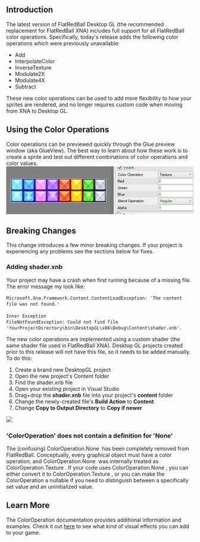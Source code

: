 ## Introduction

The latest version of FlatRedBall Desktop GL (the recommended replacement for FlatRedBall XNA) includes full support for all FlatRedBall color operations. Specifically, today's release adds the following color operations which were previously unavailable:

-   Add
-   InterpolateColor
-   InverseTexture
-   Modulate2X
-   Modulate4X
-   Subtract

These new color operations can be used to add more flexibility to how your sprites are rendered, and no longer requires custom code when moving from XNA to Desktop GL.

## Using the Color Operations

Color operations can be previewed quickly through the Glue preview window (aka GlueView). The best way to learn about how these work is to create a sprite and test out different combinations of color operations and color values. ![](/media/2018-07-2018-07-28_12-14-42.gif)

## Breaking Changes

This change introduces a few minor breaking changes. If your project is experiencing any problems see the sections below for fixes.

### Adding shader.xnb

Your project may have a crash when first running because of a missing file. The error message my look like:

``` wrap:true
Microsoft.Xna.Framework.Content.ContentLoadException: 'The content file was not found.'

Inner Exception
FileNotFoundException: Could not find file 'YourProjectDirectory\bin\DesktopGL\x86\Debug\Content\shader.xnb'.
```

The new color operations are implemented using a custom shader (the same shader file used in FlatRedBall XNA). Desktop GL projects created prior to this release will not have this file, so it needs to be added manually. To do this:

1.  Create a brand new DesktopGL project
2.  Open the new project's Content folder
3.  Find the shader.xnb file
4.  Open your existing project in Visual Studio
5.  Drag+drop the **shader.xnb** file into your project's **content** folder
6.  Change the newly-created file's **Build Action** to **Content**
7.  Change **Copy to Output Directory** to **Copy if newer**

[![](/wp-content/uploads/2018/07/2018-07-28_09-39-36.gif)](/wp-content/uploads/2018/07/2018-07-28_09-39-36.gif)

### 'ColorOperation' does not contain a definition for 'None'

The (confusing) ColorOperation.None  has been completely removed from FlatRedBall. Conceptually, every graphical object must have a color operation, and ColorOperation.None  was internally treated as ColorOperation.Texture . If your code uses ColorOperation.None , you can either convert it to ColorOperation.Texture , or you can make the ColorOperation a nullable if you need to distinguish between a specifically set value and an uninitialized value.

## Learn More

The ColorOperation documentation provides additional information and examples. Check it out [here](/documentation/api/flatredball/flatredball-graphics/flatredball-graphics-coloroperation.md) to see what kind of visual effects you can add to your game.
